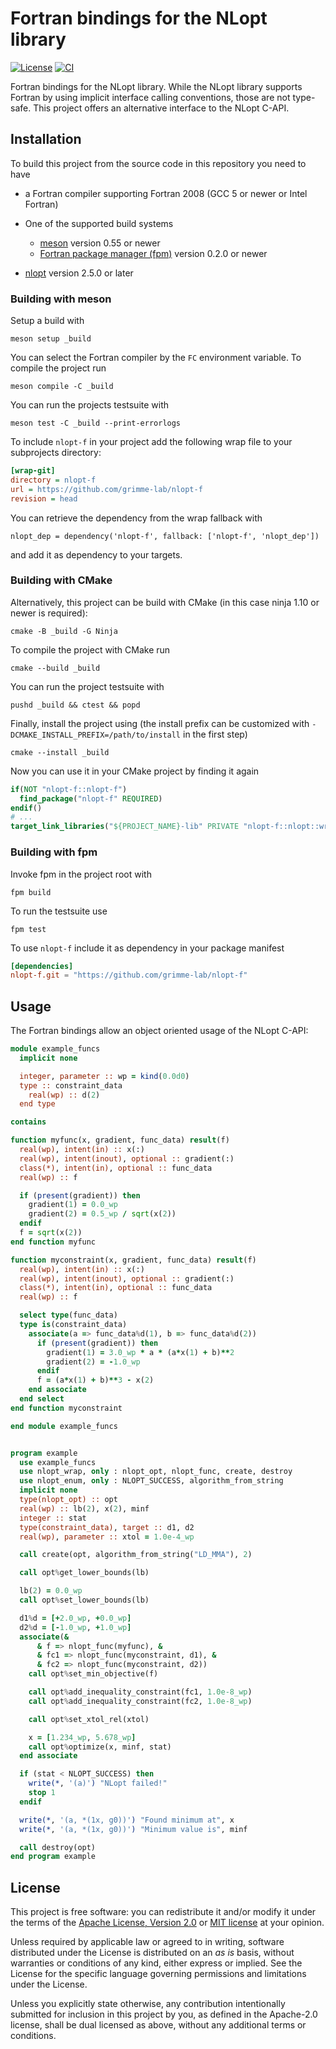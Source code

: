 # Fortran bindings for the NLopt library

[![License](https://img.shields.io/badge/license-MIT%7CApache%202.0-blue)](LICENSE-Apache)
[![CI](https://github.com/grimme-lab/nlopt-f/actions/workflows/build.yml/badge.svg)](https://github.com/grimme-lab/nlopt-f/actions/workflows/build.yml)

Fortran bindings for the NLopt library.
While the NLopt library supports Fortran by using implicit interface calling conventions, those are not type-safe.
This project offers an alternative interface to the NLopt C-API.


## Installation

To build this project from the source code in this repository you need to have

- a Fortran compiler supporting Fortran 2008 (GCC 5 or newer or Intel Fortran)
- One of the supported build systems

  - [meson](https://mesonbuild.com) version 0.55 or newer
  - [Fortran package manager (fpm)](https://github.com/fortran-lang/fpm) version 0.2.0 or newer

- [nlopt](https://nlopt.readthedocs.io/en/latest/) version 2.5.0 or later


### Building with meson

Setup a build with

```
meson setup _build
```

You can select the Fortran compiler by the `FC` environment variable.
To compile the project run

```
meson compile -C _build
```

You can run the projects testsuite with

```
meson test -C _build --print-errorlogs
```

To include ``nlopt-f`` in your project add the following wrap file to your subprojects directory:

```ini
[wrap-git]
directory = nlopt-f
url = https://github.com/grimme-lab/nlopt-f
revision = head
```

You can retrieve the dependency from the wrap fallback with

```meson
nlopt_dep = dependency('nlopt-f', fallback: ['nlopt-f', 'nlopt_dep'])
```

and add it as dependency to your targets.


### Building with CMake

Alternatively, this project can be build with CMake (in this case ninja 1.10 or newer is required):

```
cmake -B _build -G Ninja
```

To compile the project with CMake run

```
cmake --build _build
```

You can run the project testsuite with

```
pushd _build && ctest && popd
```

Finally, install the project using (the install prefix can be customized with ``-DCMAKE_INSTALL_PREFIX=/path/to/install`` in the first step)

```
cmake --install _build
```

Now you can use it in your CMake project by finding it again

```cmake
if(NOT "nlopt-f::nlopt-f")
  find_package("nlopt-f" REQUIRED)
endif()
# ...
target_link_libraries("${PROJECT_NAME}-lib" PRIVATE "nlopt-f::nlopt::wrap")
```


### Building with fpm

Invoke fpm in the project root with

```
fpm build
```

To run the testsuite use

```
fpm test
```

To use ``nlopt-f`` include it as dependency in your package manifest

```toml
[dependencies]
nlopt-f.git = "https://github.com/grimme-lab/nlopt-f"
```


## Usage

The Fortran bindings allow an object oriented usage of the NLopt C-API:

```f90
module example_funcs
  implicit none

  integer, parameter :: wp = kind(0.0d0)
  type :: constraint_data
    real(wp) :: d(2)
  end type

contains

function myfunc(x, gradient, func_data) result(f)
  real(wp), intent(in) :: x(:)
  real(wp), intent(inout), optional :: gradient(:)
  class(*), intent(in), optional :: func_data
  real(wp) :: f

  if (present(gradient)) then
    gradient(1) = 0.0_wp
    gradient(2) = 0.5_wp / sqrt(x(2))
  endif
  f = sqrt(x(2))
end function myfunc

function myconstraint(x, gradient, func_data) result(f)
  real(wp), intent(in) :: x(:)
  real(wp), intent(inout), optional :: gradient(:)
  class(*), intent(in), optional :: func_data
  real(wp) :: f

  select type(func_data)
  type is(constraint_data)
    associate(a => func_data%d(1), b => func_data%d(2))
      if (present(gradient)) then
        gradient(1) = 3.0_wp * a * (a*x(1) + b)**2
        gradient(2) = -1.0_wp
      endif
      f = (a*x(1) + b)**3 - x(2)
    end associate
  end select
end function myconstraint

end module example_funcs


program example
  use example_funcs
  use nlopt_wrap, only : nlopt_opt, nlopt_func, create, destroy
  use nlopt_enum, only : NLOPT_SUCCESS, algorithm_from_string
  implicit none
  type(nlopt_opt) :: opt
  real(wp) :: lb(2), x(2), minf
  integer :: stat
  type(constraint_data), target :: d1, d2
  real(wp), parameter :: xtol = 1.0e-4_wp

  call create(opt, algorithm_from_string("LD_MMA"), 2)

  call opt%get_lower_bounds(lb)

  lb(2) = 0.0_wp
  call opt%set_lower_bounds(lb)

  d1%d = [+2.0_wp, +0.0_wp]
  d2%d = [-1.0_wp, +1.0_wp]
  associate(&
      & f => nlopt_func(myfunc), &
      & fc1 => nlopt_func(myconstraint, d1), &
      & fc2 => nlopt_func(myconstraint, d2))
    call opt%set_min_objective(f)

    call opt%add_inequality_constraint(fc1, 1.0e-8_wp)
    call opt%add_inequality_constraint(fc2, 1.0e-8_wp)

    call opt%set_xtol_rel(xtol)

    x = [1.234_wp, 5.678_wp]
    call opt%optimize(x, minf, stat)
  end associate

  if (stat < NLOPT_SUCCESS) then
    write(*, '(a)') "NLopt failed!"
    stop 1
  endif

  write(*, '(a, *(1x, g0))') "Found minimum at", x
  write(*, '(a, *(1x, g0))') "Minimum value is", minf

  call destroy(opt)
end program example
```


## License

This project is free software: you can redistribute it and/or modify it under the terms of the [Apache License, Version 2.0](LICENSE-Apache) or [MIT license](LICENSE-MIT) at your opinion.

Unless required by applicable law or agreed to in writing, software distributed under the License is distributed on an _as is_ basis, without warranties or conditions of any kind, either express or implied. See the License for the specific language governing permissions and limitations under the License.

Unless you explicitly state otherwise, any contribution intentionally submitted for inclusion in this project by you, as defined in the Apache-2.0 license, shall be dual licensed as above, without any additional terms or conditions.

